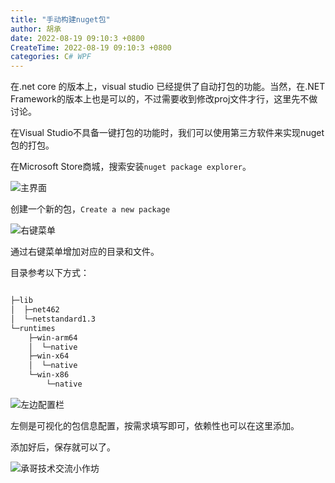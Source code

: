 ```yaml
---
title: "手动构建nuget包"
author: 胡承
date: 2022-08-19 09:10:3 +0800
CreateTime: 2022-08-19 09:10:3 +0800
categories: C# WPF
---
```

在.net core 的版本上，visual studio 已经提供了自动打包的功能。当然，在.NET Framework的版本上也是可以的，不过需要收到修改proj文件才行，这里先不做讨论。
<!--more-->

在Visual Studio不具备一键打包的功能时，我们可以使用第三方软件来实现nuget包的打包。

在Microsoft Store商城，搜索安装`nuget package explorer`。

![主界面](http://image.acmx.xyz/hucheng%2F20228191022514879.jpg)

创建一个新的包，`Create a new package`

![右键菜单](http://image.acmx.xyz/hucheng%2F20228191023205534.jpg)

通过右键菜单增加对应的目录和文件。


目录参考以下方式：

```txt

├─lib
│  ├─net462
│  └─netstandard1.3
└─runtimes
    ├─win-arm64
    │  └─native
    ├─win-x64
    │  └─native
    └─win-x86
        └─native

```

![左边配置栏](http://image.acmx.xyz/hucheng%2F20228191027232912.jpg)

左侧是可视化的包信息配置，按需求填写即可，依赖性也可以在这里添加。

添加好后，保存就可以了。

![承哥技术交流小作坊](https://i.loli.net/2021/09/27/FmsaLU1Oo7tX8kl.jpg)